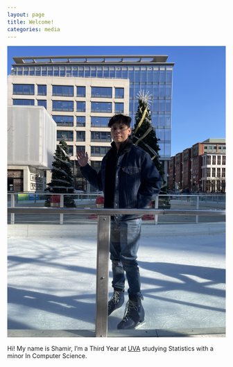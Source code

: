 ```yaml
---
layout: page
title: Welcome!
categories: media
---
```


![link](/assets/css/IMG_7505.jpg)


Hi! My name is Shamir, I’m a Third Year at [UVA](https://www.virginia.edu/) studying Statistics with a minor In Computer Science.

